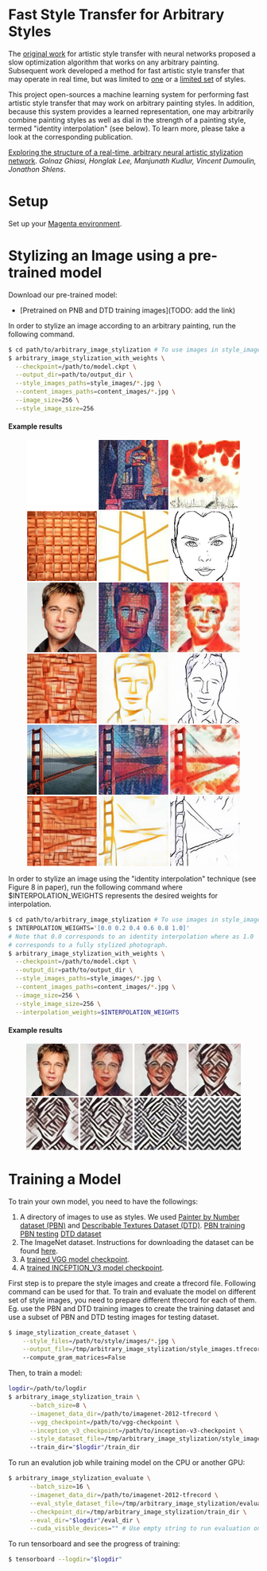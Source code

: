 # Fast Style Transfer for Arbitrary Styles
The [original work](https://arxiv.org/abs/1508.06576) for artistic style
transfer with neural networks proposed a slow optimization algorithm that
works on any arbitrary painting. Subsequent work developed a method for
fast artistic style transfer that may operate in real time, but was limited
to [one](https://arxiv.org/abs/1603.08155) or a [limited
set](https://arxiv.org/abs/1610.07629) of styles.

This project open-sources a machine learning system for performing fast artistic
style transfer that may work on arbitrary painting styles. In addition, because
this system provides a learned representation, one may arbitrarily combine
painting styles as well as dial in the strength of a painting style, termed
"identity interpolation" (see below).  To learn more, please take a look at the
corresponding publication.


[Exploring the structure of a real-time, arbitrary neural artistic stylization
network](https://arxiv.org/abs/1705.06830). *Golnaz Ghiasi, Honglak Lee,
Manjunath Kudlur, Vincent Dumoulin, Jonathon Shlens*.


# Setup
Set up your [Magenta environment](/README.md).

# Stylizing an Image using a pre-trained model
Download our pre-trained model:

* [Pretrained on PNB and DTD training images](TODO: add the link)


In order to stylize an image according to an arbitrary painting, run the
following command.

```bash
$ cd path/to/arbitrary_image_stylization # To use images in style_images and content_images directories.
$ arbitrary_image_stylization_with_weights \
  --checkpoint=/path/to/model.ckpt \
  --output_dir=path/to/output_dir \
  --style_images_paths=style_images/*.jpg \
  --content_images_paths=content_images/*.jpg \
  --image_size=256 \
  --style_image_size=256
```

#### Example results
<p align='center'>
  <img src='images/white.jpg' width="140px">
  <img src='images/style_images/2.jpg' width="140px">
  <img src='images/style_images/3.jpg' width="140px">
  <img src='images/style_images/4.jpg' width="140px">
  <img src='images/style_images/13.jpg' width="140px">
  <img src='images/style_images/12.jpg' width="140px">
  <img src='images/content_images/brad_pitt.jpg' width="140px">
  <img src='images/stylized_images/brad_pitt_stylized_2_0.jpg' width="140px">
  <img src='images/stylized_images/brad_pitt_stylized_3_0.jpg' width="140px">
  <img src='images/stylized_images/brad_pitt_stylized_4_0.jpg' width="140px">
  <img src='images/stylized_images/brad_pitt_stylized_13_0.jpg' width="140px">
  <img src='images/stylized_images/brad_pitt_stylized_12_0.jpg' width="140px">
  <img src='images/content_images/golden_gate.jpg' width="140px">
  <img src='images/stylized_images/golden_gate_stylized_2_0.jpg' width="140px">
  <img src='images/stylized_images/golden_gate_stylized_3_0.jpg' width="140px">
  <img src='images/stylized_images/golden_gate_stylized_4_0.jpg' width="140px">
  <img src='images/stylized_images/golden_gate_stylized_13_0.jpg' width="140px">
  <img src='images/stylized_images/golden_gate_stylized_12_0.jpg' width="140px">
</p>

In order to stylize an image using the "identity interpolation" technique (see
Figure 8 in paper), run the following command where $INTERPOLATION_WEIGHTS
represents the desired weights for interpolation.

```bash
$ cd path/to/arbitrary_image_stylization # To use images in style_images and content_images directories.
$ INTERPOLATION_WEIGHTS='[0.0 0.2 0.4 0.6 0.8 1.0]'
# Note that 0.0 corresponds to an identity interpolation where as 1.0
# corresponds to a fully stylized photograph.
$ arbitrary_image_stylization_with_weights \
  --checkpoint=/path/to/model.ckpt \
  --output_dir=path/to/output_dir \
  --style_images_paths=style_images/*.jpg \
  --content_images_paths=content_images/*.jpg \
  --image_size=256 \
  --style_image_size=256 \
  --interpolation_weights=$INTERPOLATION_WEIGHTS
```

#### Example results
<p align='center'>
  <img src='images/content_images/brad_pitt.jpg' width="105">
  <img src='images/stylized_images_interpolation/brad_pitt_stylized_16_0.jpg' width="105">
  <img src='images/stylized_images_interpolation/brad_pitt_stylized_16_2.jpg' width="105">
  <img src='images/stylized_images_interpolation/brad_pitt_stylized_16_4.jpg' width="105">
  <img src='images/stylized_images_interpolation/brad_pitt_stylized_16_6.jpg' width="105">
  <img src='images/stylized_images_interpolation/brad_pitt_stylized_16_8.jpg' width="105">
  <img src='images/stylized_images_interpolation/brad_pitt_stylized_16_10.jpg' width="105">
  <img src='images/style_images/16.jpg' width="105">
</p>

# Training a Model
To train your own model, you need to have the followings:

1. A directory of images to use as styles. We used [Painter by Number dataset
   (PBN)](https://www.kaggle.com/c/painter-by-numbers) and
   [Describable Textures Dataset (DTD)](https://www.robots.ox.ac.uk/~vgg/data/dtd/).
   [PBN training](https://github.com/zo7/painter-by-numbers/releases/download/data-v1.0/train.tgz)
   [PBN testing](https://github.com/zo7/painter-by-numbers/releases/download/data-v1.0/test.tgz)
   [DTD dataset](https://www.robots.ox.ac.uk/~vgg/data/dtd/download/dtd-r1.0.1.tar.gz)
2. The ImageNet dataset. Instructions for downloading the dataset can be found
   [here](https://github.com/tensorflow/models/tree/master/research/inception#getting-started).
3. A [trained VGG model checkpoint](http://download.tensorflow.org/models/vgg_16_2016_08_28.tar.gz).
4. A [trained INCEPTION\_V3 model
   checkpoint](http://download.tensorflow.org/models/inception_v3_2016_08_28.tar.gz).

First step is to prepare the style images and create a tfrecord file.
Following command can be used for that.
To train and evaluate the model on different set of style images, you need
to prepare different tfrecord for each of them. Eg. use the PBN and DTD
training images to create the training dataset and use a subset of PBN
and DTD testing images for testing dataset.

```bash
$ image_stylization_create_dataset \
    --style_files=/path/to/style/images/*.jpg \
    --output_file=/tmp/arbitrary_image_stylization/style_images.tfrecord
    --compute_gram_matrices=False
```

Then, to train a model:

```bash
logdir=/path/to/logdir
$ arbitrary_image_stylization_train \
      --batch_size=8 \
      --imagenet_data_dir=/path/to/imagenet-2012-tfrecord \
      --vgg_checkpoint=/path/to/vgg-checkpoint \
      --inception_v3_checkpoint=/path/to/inception-v3-checkpoint \
      --style_dataset_file=/tmp/arbitrary_image_stylization/style_images.tfrecord
      --train_dir="$logdir"/train_dir
```

To run an evalution job while training model on the CPU or another GPU:

```bash
$ arbitrary_image_stylization_evaluate \
      --batch_size=16 \
      --imagenet_data_dir=/path/to/imagenet-2012-tfrecord \
      --eval_style_dataset_file=/tmp/arbitrary_image_stylization/evaluation_style_images.tfrecord \
      --checkpoint_dir=/tmp/arbitrary_image_stylization/train_dir \
      --eval_dir="$logdir"/eval_dir \
      --cuda_visible_devices="" # Use empty string to run evaluation on CPU.
```

To run tensorboard and see the progress of training:

```bash
$ tensorboard --logdir="$logdir"
```

